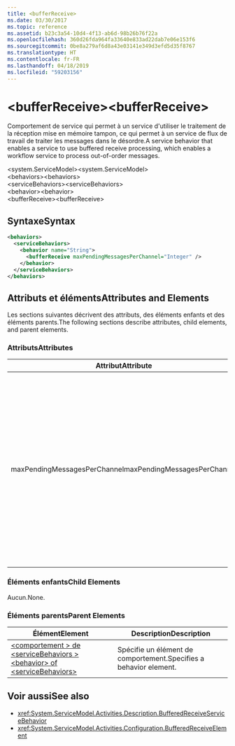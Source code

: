 ```yaml
---
title: <bufferReceive>
ms.date: 03/30/2017
ms.topic: reference
ms.assetid: b23c3a54-10d4-4f13-ab6d-98b26b76f22a
ms.openlocfilehash: 360d26fda964fa33640e833ad22dab7e06e153f6
ms.sourcegitcommit: 0be8a279af6d8a43e03141e349d3efd5d35f8767
ms.translationtype: HT
ms.contentlocale: fr-FR
ms.lasthandoff: 04/18/2019
ms.locfileid: "59203156"
---
```

# <a name="bufferreceive"></a><span data-ttu-id="f7d7e-101">\<bufferReceive></span><span class="sxs-lookup"><span data-stu-id="f7d7e-101">\<bufferReceive></span></span>
<span data-ttu-id="f7d7e-102">Comportement de service qui permet à un service d'utiliser le traitement de la réception mise en mémoire tampon, ce qui permet à un service de flux de travail de traiter les messages dans le désordre.</span><span class="sxs-lookup"><span data-stu-id="f7d7e-102">A service behavior that enables a service to use buffered receive processing, which enables a workflow service to process out-of-order messages.</span></span>  
  
<span data-ttu-id="f7d7e-103">\<system.ServiceModel></span><span class="sxs-lookup"><span data-stu-id="f7d7e-103">\<system.ServiceModel></span></span>  
<span data-ttu-id="f7d7e-104">\<behaviors></span><span class="sxs-lookup"><span data-stu-id="f7d7e-104">\<behaviors></span></span>  
<span data-ttu-id="f7d7e-105">\<serviceBehaviors></span><span class="sxs-lookup"><span data-stu-id="f7d7e-105">\<serviceBehaviors></span></span>  
<span data-ttu-id="f7d7e-106">\<behavior></span><span class="sxs-lookup"><span data-stu-id="f7d7e-106">\<behavior></span></span>  
<span data-ttu-id="f7d7e-107">\<bufferReceive></span><span class="sxs-lookup"><span data-stu-id="f7d7e-107">\<bufferReceive></span></span>  
  
## <a name="syntax"></a><span data-ttu-id="f7d7e-108">Syntaxe</span><span class="sxs-lookup"><span data-stu-id="f7d7e-108">Syntax</span></span>  
  
```xml  
<behaviors>
  <serviceBehaviors>
    <behavior name="String">
      <bufferReceive maxPendingMessagesPerChannel="Integer" />
    </behavior>
  </serviceBehaviors>
</behaviors>  
```  
  
## <a name="attributes-and-elements"></a><span data-ttu-id="f7d7e-109">Attributs et éléments</span><span class="sxs-lookup"><span data-stu-id="f7d7e-109">Attributes and Elements</span></span>  
 <span data-ttu-id="f7d7e-110">Les sections suivantes décrivent des attributs, des éléments enfants et des éléments parents.</span><span class="sxs-lookup"><span data-stu-id="f7d7e-110">The following sections describe attributes, child elements, and parent elements.</span></span>  
  
### <a name="attributes"></a><span data-ttu-id="f7d7e-111">Attributs</span><span class="sxs-lookup"><span data-stu-id="f7d7e-111">Attributes</span></span>  
  
|<span data-ttu-id="f7d7e-112">Attribut</span><span class="sxs-lookup"><span data-stu-id="f7d7e-112">Attribute</span></span>|<span data-ttu-id="f7d7e-113">Description</span><span class="sxs-lookup"><span data-stu-id="f7d7e-113">Description</span></span>|  
|---------------|-----------------|  
|<span data-ttu-id="f7d7e-114">maxPendingMessagesPerChannel</span><span class="sxs-lookup"><span data-stu-id="f7d7e-114">maxPendingMessagesPerChannel</span></span>|<span data-ttu-id="f7d7e-115">Entier qui spécifie le nombre maximal de messages en attente autorisé pour chaque canal.</span><span class="sxs-lookup"><span data-stu-id="f7d7e-115">An integer that specifies the maximum number of pending messages allowed for each channel.</span></span> <span data-ttu-id="f7d7e-116">La valeur par défaut est 512.</span><span class="sxs-lookup"><span data-stu-id="f7d7e-116">The default value is 512.</span></span> <span data-ttu-id="f7d7e-117">Cette propriété limite le nombre de messages non ordonnés qui peuvent être reçus par un service de flux de travail.</span><span class="sxs-lookup"><span data-stu-id="f7d7e-117">This property limits the number of out-of-order messages that can be received by a workflow service.</span></span>|  
  
### <a name="child-elements"></a><span data-ttu-id="f7d7e-118">Éléments enfants</span><span class="sxs-lookup"><span data-stu-id="f7d7e-118">Child Elements</span></span>  
 <span data-ttu-id="f7d7e-119">Aucun.</span><span class="sxs-lookup"><span data-stu-id="f7d7e-119">None.</span></span>  
  
### <a name="parent-elements"></a><span data-ttu-id="f7d7e-120">Éléments parents</span><span class="sxs-lookup"><span data-stu-id="f7d7e-120">Parent Elements</span></span>  
  
|<span data-ttu-id="f7d7e-121">Élément</span><span class="sxs-lookup"><span data-stu-id="f7d7e-121">Element</span></span>|<span data-ttu-id="f7d7e-122">Description</span><span class="sxs-lookup"><span data-stu-id="f7d7e-122">Description</span></span>|  
|-------------|-----------------|  
|[<span data-ttu-id="f7d7e-123">\<comportement > de \<serviceBehaviors ></span><span class="sxs-lookup"><span data-stu-id="f7d7e-123">\<behavior> of \<serviceBehaviors></span></span>](../../../../../docs/framework/configure-apps/file-schema/windows-workflow-foundation/behavior-of-servicebehaviors-of-workflow.md)|<span data-ttu-id="f7d7e-124">Spécifie un élément de comportement.</span><span class="sxs-lookup"><span data-stu-id="f7d7e-124">Specifies a behavior element.</span></span>|  
  
## <a name="see-also"></a><span data-ttu-id="f7d7e-125">Voir aussi</span><span class="sxs-lookup"><span data-stu-id="f7d7e-125">See also</span></span>

- <xref:System.ServiceModel.Activities.Description.BufferedReceiveServiceBehavior>
- <xref:System.ServiceModel.Activities.Configuration.BufferedReceiveElement>
